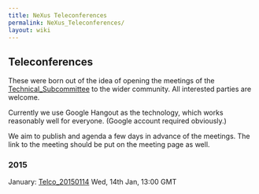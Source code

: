 ```yaml
---
title: NeXus Teleconferences
permalink: NeXus_Teleconferences/
layout: wiki
---
```


Teleconferences
---------------

These were born out of the idea of opening the meetings of the
[Technical\_Subcommittee](Technical_Subcommittee "wikilink") to the
wider community. All interested parties are welcome.

Currently we use Google Hangout as the technology, which works
reasonably well for everyone. (Google account required obviously.)

We aim to publish and agenda a few days in advance of the meetings. The
link to the meeting should be put on the meeting page as well.

### 2015

January: [Telco\_20150114](Telco_20150114 "wikilink") Wed, 14th Jan, 13:00 GMT  
